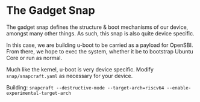 # The Gadget Snap

The gadget snap defines the structure & boot mechanisms of our device, amongst
many other things. As such, this snap is also quite device specific.

In this case, we are building u-boot to be carried as a payload for OpenSBI.
From there, we hope to exec the system, whether it be to bootstrap Ubuntu Core
or run as normal.

Much like the kernel, u-boot is very device specific. Modify
`snap/snapcraft.yaml` as necessary for your device.

Building:
`snapcraft --destructive-mode --target-arch=riscv64 --enable-experimental-target-arch`
